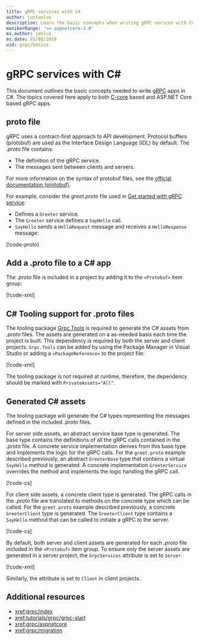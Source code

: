```yaml
---
title: gRPC services with C#
author: juntaoluo
description: Learn the basic concepts when writing gRPC serices with C#.
monikerRange: '>= aspnetcore-3.0'
ms.author: johluo
ms.date: 03/08/2019
uid: grpc/basics
---
```

# gRPC services with C#

This document outlines the basic concepts needed to write [gRPC](https://grpc.io/docs/guides/) apps in C#. The topics covered here apply to both [C-core](https://grpc.io/blog/grpc-stacks) based and ASP.NET Core based gRPC apps.

## proto file

gRPC uses a contract-first approach to API development. Protocol buffers (protobuf) are used as the Interface Design Language (IDL) by default. The *.proto* file contains:

* The definition of the gRPC service.
* The  messages sent between clients and servers.

For more information on the syntax of protobuf files, see the [official documentation (protobuf)](https://developers.google.com/protocol-buffers/docs/proto3).

For example, consider the *greet.proto* file used in [Get started with gRPC service](xref:tutorials/grpc/grpc-start):

* Defines a `Greeter` service.
* The `Greeter` service defines a `SayHello` call.
* `SayHello` sends a `HelloRequest` message and receives a `HelloResponse` message:

[!code-proto[](~/tutorials/grpc/grpc-start/samples/GrpcStart/Protos/greet.proto)]

## Add a .proto file to a C# app

The *.proto* file is included in a project by adding it to the `<Protobuf>` item group:

[!code-xml[](~/tutorials/grpc/grpc-start/samples/GrpcStart/GrpcGreeter.Server/GrpcGreeter.Server.csproj?highlight=2&range=7-10)]

## C# Tooling support for .proto files

The tooling package [Grpc.Tools](https://www.nuget.org/packages/Grpc.Tools/) is required to generate the C# assets from *.proto* files. The assets are generated on a as-needed basis each time the project is built. This dependency is required by both the server and client projects. `Grpc.Tools` can be added by using the Package Manager in Visual Studio or adding a `<PackageReference>` to the project file:

[!code-xml[](~/tutorials/grpc/grpc-start/samples/GrpcStart/GrpcGreeter.Server/GrpcGreeter.Server.csproj?highlight=1&range=16)]

The tooling package is not required at runtime, therefore, the dependency should be marked with `PrivateAssets="All"`.

## Generated C# assets

The tooling package will generate the C# types representing the messages defined in the included *.proto* files.

For server side assets, an abstract service base type is generated. The base type contains the definitions of all the gRPC calls contained in the *.proto* file. A concrete service implementation derives from this base type and implements the logic for the gRPC calls. For the `greet.proto` example described previously, an abstract `GreeterBase` type that contains a virtual `SayHello` method is generated. A concrete implementation `GreeterService` overrides the method and implements the logic handling the gRPC call.

[!code-cs[](~/tutorials/grpc/grpc-start/samples/GrpcStart/GrpcGreeter.Server/Services/GreeterService.cs?name=snippet)]

For client side assets, a concrete client type is generated. The gRPC calls in the *.proto* file are translated to methods on the concrete type which can be called. For the `greet.proto` example described previously, a concrete `GreeterClient` type is generated. The `GreeterClient` type contains a `SayHello` method that can be called to initiate a gRPC to the server.

[!code-cs[](~/tutorials/grpc/grpc-start/samples/GrpcStart/GrpcGreeter.Client/Program.cs?highlight=9-11&name=snippet)]

By default, both server and client assets are generated for each *.proto* file included in the `<Protobuf>` item group. To ensure only the server assets are generated in a server project, the `GrpcServices` attribute is set to `Server`.

[!code-xml[](~/tutorials/grpc/grpc-start/samples/GrpcStart/GrpcGreeter.Server/GrpcGreeter.Server.csproj?highlight=2&range=7-10)]

Similarly, the attribute is set to `Client` in client projects.

## Additional resources

* <xref:grpc/index>
* <xref:tutorials/grpc/grpc-start>
* <xref:grpc/aspnetcore>
* <xref:grpc/migration>
